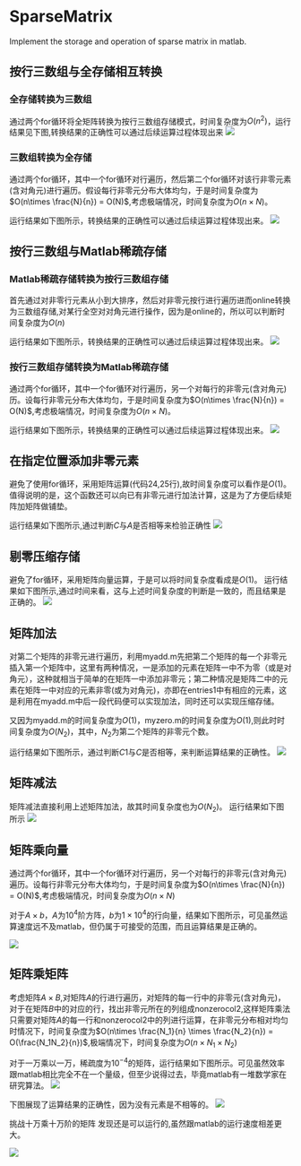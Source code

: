 # SparseMatrix
Implement the storage and operation of sparse matrix in matlab.



## 按行三数组与全存储相互转换

### 全存储转换为三数组

通过两个for循环将全矩阵转换为按行三数组存储模式，时间复杂度为$O(n^2)$，运行结果见下图,转换结果的正确性可以通过后续运算过程体现出来
![](image/full2sp.png)

### 三数组转换为全存储
通过两个for循环，其中一个for循环对行遍历，然后第二个for循环对该行非零元素(含对角元)进行遍历。假设每行非零元分布大体均匀，于是时间复杂度为$O(n\times \frac{N}{n}) = O(N)$,考虑极端情况，时间复杂度为$O(n\times N)$。

运行结果如下图所示，转换结果的正确性可以通过后续运算过程体现出来。
![](image/mysp2full.png)

## 按行三数组与Matlab稀疏存储

### Matlab稀疏存储转换为按行三数组存储

首先通过对非零行元素从小到大排序，然后对非零元按行进行遍历进而online转换为三数组存储,对某行全空对对角元进行操作，因为是online的，所以可以判断时间复杂度为$O(n)$

运行结果如下图所示，转换结果的正确性可以通过后续运算过程体现出来。
![](image/matsp2sp.png)

### 按行三数组存储转换为Matlab稀疏存储

通过两个for循环，其中一个for循环对行遍历，另一个对每行的非零元(含对角元)历。设每行非零元分布大体均匀，于是时间复杂度为$O(n\times \frac{N}{n}) = O(N)$,考虑极端情况，时间复杂度为$O(n\times N)$。

运行结果如下图所示，转换结果的正确性可以通过后续运算过程体现出来。
![](image/sp2matsp.png)

## 在指定位置添加非零元素
避免了使用for循环，采用矩阵运算(代码24,25行),故时间复杂度可以看作是$O(1)$。值得说明的是，这个函数还可以向已有非零元进行加法计算，这是为了方便后续矩阵加矩阵做铺垫。

运行结果如下图所示,通过判断$C$与$A$是否相等来检验正确性
![](image/add.png)

## 剔零压缩存储

避免了for循环，采用矩阵向量运算，于是可以将时间复杂度看成是$O(1)$。
运行结果如下图所示,通过时间来看，这与上述时间复杂度的判断是一致的，而且结果是正确的。
![](image/zero.png)

## 矩阵加法

对第二个矩阵的非零元进行遍历，利用myadd.m先把第二个矩阵的每一个非零元插入第一个矩阵中，这里有两种情况，一是添加的元素在矩阵一中不为零（或是对角元），这种就相当于简单的在矩阵一中添加非零元；第二种情况是矩阵二中的元素在矩阵一中对应的元素非零(或为对角元)，亦即在entries1中有相应的元素，这是利用在myadd.m中后一段代码便可以实现加法，同时还可以实现压缩存储。

又因为myadd.m的时间复杂度为$O(1)$，myzero.m的时间复杂度为$O(1)$,则此时时间复杂度为$O(N_2)$，其中，$N_2$为第二个矩阵的非零元个数。

运行结果如下图所示，通过判断$C1$与$C$是否相等，来判断运算结果的正确性。
![](image/plus.png})

## 矩阵减法

矩阵减法直接利用上述矩阵加法，故其时间复杂度也为$O(N_2)$。
运行结果如下图所示
![](image/minus_result.png)

## 矩阵乘向量

通过两个for循环，其中一个for循环对行遍历，另一个对每行的非零元(含对角元)遍历。设每行非零元分布大体均匀，于是时间复杂度为$O(n\times \frac{N}{n}) = O(N)$,考虑极端情况，时间复杂度为$O(n\times N)$

对于$A\times b$，$A$为$10^4$阶方阵，$b$为$1\times 10^4$的行向量，结果如下图所示，可见虽然运算速度远不及matlab，但仍属于可接受的范围，而且运算结果是正确的。

![](image/multivector_result1.png)

## 矩阵乘矩阵

考虑矩阵$A\times B$,对矩阵$A$的行进行遍历，对矩阵的每一行中的非零元(含对角元)，对于在矩阵$B$中的对应的行，找出非零元所在的列组成nonzerocol2,这样矩阵乘法只需要对矩阵$A$的每一行和nonzerocol2中的列进行运算，在非零元分布相对均匀时情况下，时间复杂度为$O(n\times \frac{N_1}{n} \times  \frac{N_2}{n}) = O(\frac{N_1N_2}{n})$,极端情况下，时间复杂度为$O(n\times N_1 \times N_2)$

对于一万乘以一万，稀疏度为$10^{-4}$的矩阵，运行结果如下图所示。可见虽然效率跟matlab相比完全不在一个量级，但至少说得过去，毕竟matlab有一堆数学家在研究算法。
![](image/multi_result3.png)

下图展现了运算结果的正确性，因为没有元素是不相等的。
![](image/multi_result2.png)

挑战十万乘十万阶的矩阵
发现还是可以运行的,虽然跟matlab的运行速度相差更大。

![](image/multi_result1.png)
